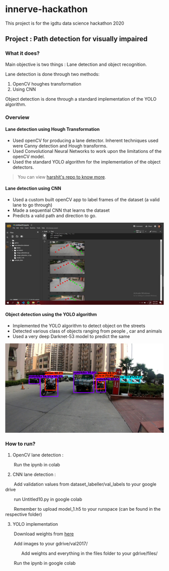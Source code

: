# innerve-hackathon

This project is for the igdtu data science hackathon 2020

## Project : Path detection for visually impaired

### What it does?

Main objective is two things : Lane detection and object recognition.

Lane detection is done through two methods:
  1. OpenCV houghes transformation 
  2. Using CNN
  
Object detection is done through a standard implementation of the YOLO algorithm.

### Overview 

#### Lane detection using Hough Transformation
* Used openCV for producing a lane detector. Inherent techniques used were Canny detection and Hough transforms.
* Used Convolutional Neural Networks to work upon the limitations of the openCV model.
* Used the standard YOLO algorithm for the implementation of the object detectors. 
> You can view [harshit's repo to know more](https://github.com/TheGupta2012/RAAHI).


#### Lane detection using CNN
* Used a custom built openCV app to label frames of the dataset (a valid lane to go through)
* Made a sequential CNN that learns the dataset
* Predicts a valid path and direction to go.

![example](https://raw.githubusercontent.com/AdityaKarn/innerve-hackathon/master/CNN_lane_detection/cnn1.jpg)

#### Object detection using the YOLO algorithm
* Implemented the YOLO algorithm to detect object on the streets
* Detected various class of objects ranging from people , car and animals
* Used a very deep Darknet-53 model to predict the same

![example](https://raw.githubusercontent.com/AdityaKarn/innerve-hackathon/master/YOLO/yolo1.png)

### How to run?

1. OpenCV lane detection : 

&nbsp;&nbsp;&nbsp;&nbsp;&nbsp;&nbsp; Run the ipynb in colab

2. CNN lane detection :
  
&nbsp;&nbsp;&nbsp;&nbsp;&nbsp;&nbsp;  Add validation values from dataset_labeller/val_labels to your google drive
  
&nbsp;&nbsp;&nbsp;&nbsp;&nbsp;&nbsp;  run Untitled10.py in google colab
  
&nbsp;&nbsp;&nbsp;&nbsp;&nbsp;&nbsp;  Remember to upload model_1.h5 to your runspace (can be found in the respective folder)
  
  
3. YOLO implementation
  
&nbsp;&nbsp;&nbsp;&nbsp;&nbsp;&nbsp;  Download weights from [here](https://pjreddie.com/media/files/yolov3.weights)
  
&nbsp;&nbsp;&nbsp;&nbsp;&nbsp;&nbsp;  Add images to your gdrive/val2017/
  
&nbsp;&nbsp;&nbsp;&nbsp;&nbsp;&nbsp;&nbsp;&nbsp;&nbsp;&nbsp;&nbsp;&nbsp;  Add weights and everything in the files folder to your gdrive/files/
  
&nbsp;&nbsp;&nbsp;&nbsp;&nbsp;&nbsp;  Run the ipynb in google colab
  

